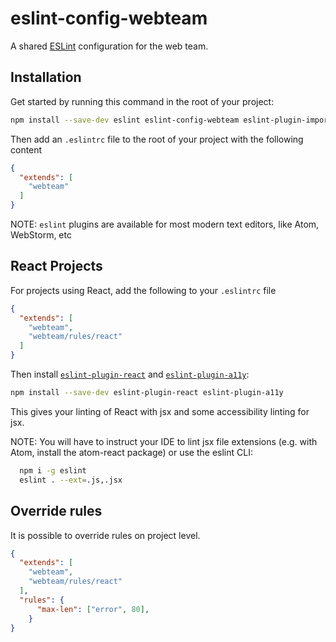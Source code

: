 # eslint-config-webteam

A shared [ESLint](http://eslint.org/) configuration for the web team.

## Installation

Get started by running this command in the root of your project:

```sh
npm install --save-dev eslint eslint-config-webteam eslint-plugin-import
```

Then add an `.eslintrc` file to the root of your project with the following content

```json
{
  "extends": [
    "webteam"
  ]
}
```

NOTE: `eslint` plugins are available for most modern text editors, like Atom, WebStorm, etc

## React Projects

For projects using React, add the following to your `.eslintrc` file

```json
{
  "extends": [
    "webteam",
    "webteam/rules/react"
  ]
}
```
Then install [`eslint-plugin-react`](https://github.com/yannickcr/eslint-plugin-react) and  [`eslint-plugin-a11y`](https://www.npmjs.com/package/eslint-plugin-jsx-a11y):

```sh
npm install --save-dev eslint-plugin-react eslint-plugin-a11y
```
This gives your linting of React with jsx and some accessibility linting for jsx.

NOTE: You will have to instruct your IDE to lint jsx file extensions (e.g. with Atom, install the atom-react package) or use the eslint CLI:

```sh
  npm i -g eslint
  eslint . --ext=.js,.jsx
```

## Override rules

It is possible to override rules on project level. 

```json
{
  "extends": [
    "webteam",
    "webteam/rules/react"
  ],
  "rules": {
      "max-len": ["error", 80],
    }
}
```

